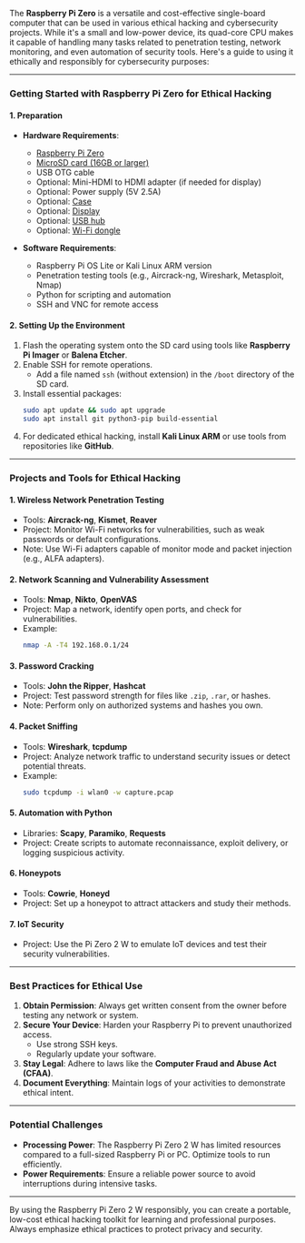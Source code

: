 The **Raspberry Pi Zero** is a versatile and cost-effective single-board computer that can be used in various ethical hacking and cybersecurity projects. While it's a small and low-power device, its quad-core CPU makes it capable of handling many tasks related to penetration testing, network monitoring, and even automation of security tools. Here's a guide to using it ethically and responsibly for cybersecurity purposes:

---

### **Getting Started with Raspberry Pi Zero for Ethical Hacking**

#### **1. Preparation**
- **Hardware Requirements**:
  - [Raspberry Pi Zero](https://www.waveshare.com/product/raspberry-pi/boards-kits/raspberry-pi-zero-2-w-cat/raspberry-pi-zero-2-w.htm?sku=21039)
  - [MicroSD card (16GB or larger)](https://www.waveshare.com/product/raspberry-pi/boards-kits/raspberry-pi-zero-2-w-cat/raspberry-pi-sd-card.htm?sku=29009)
  - USB OTG cable
  - Optional: Mini-HDMI to HDMI adapter (if needed for display)
  - Optional: Power supply (5V 2.5A)
  - Optional: [Case](https://www.waveshare.com/product/raspberry-pi/boards-kits/raspberry-pi-zero-2-w-cat/pi-zero-case-b.htm)
  - Optional: [Display](https://www.waveshare.com/product/raspberry-pi/boards-kits/raspberry-pi-zero-2-w-cat/2.13inch-e-paper-hat-plus.htm)
  - Optional: [USB hub](https://www.waveshare.com/product/raspberry-pi/boards-kits/raspberry-pi-zero-2-w-cat/usb-hub-hat.htm?___SID=U)
  - Optional: [Wi-Fi dongle](https://alfa-network.eu/awus036nha)

- **Software Requirements**:
  - Raspberry Pi OS Lite or Kali Linux ARM version
  - Penetration testing tools (e.g., Aircrack-ng, Wireshark, Metasploit, Nmap)
  - Python for scripting and automation
  - SSH and VNC for remote access

#### **2. Setting Up the Environment**
1. Flash the operating system onto the SD card using tools like **Raspberry Pi Imager** or **Balena Etcher**.
2. Enable SSH for remote operations.
   - Add a file named `ssh` (without extension) in the `/boot` directory of the SD card.
3. Install essential packages:
   ```bash
   sudo apt update && sudo apt upgrade
   sudo apt install git python3-pip build-essential
   ```
4. For dedicated ethical hacking, install **Kali Linux ARM** or use tools from repositories like **GitHub**.

---

### **Projects and Tools for Ethical Hacking**

#### **1. Wireless Network Penetration Testing**
- Tools: **Aircrack-ng**, **Kismet**, **Reaver**
- Project: Monitor Wi-Fi networks for vulnerabilities, such as weak passwords or default configurations.
- Note: Use Wi-Fi adapters capable of monitor mode and packet injection (e.g., ALFA adapters).

#### **2. Network Scanning and Vulnerability Assessment**
- Tools: **Nmap**, **Nikto**, **OpenVAS**
- Project: Map a network, identify open ports, and check for vulnerabilities.
- Example:
  ```bash
  nmap -A -T4 192.168.0.1/24
  ```

#### **3. Password Cracking**
- Tools: **John the Ripper**, **Hashcat**
- Project: Test password strength for files like `.zip`, `.rar`, or hashes.
- Note: Perform only on authorized systems and hashes you own.

#### **4. Packet Sniffing**
- Tools: **Wireshark**, **tcpdump**
- Project: Analyze network traffic to understand security issues or detect potential threats.
- Example:
  ```bash
  sudo tcpdump -i wlan0 -w capture.pcap
  ```

#### **5. Automation with Python**
- Libraries: **Scapy**, **Paramiko**, **Requests**
- Project: Create scripts to automate reconnaissance, exploit delivery, or logging suspicious activity.

#### **6. Honeypots**
- Tools: **Cowrie**, **Honeyd**
- Project: Set up a honeypot to attract attackers and study their methods.

#### **7. IoT Security**
- Project: Use the Pi Zero 2 W to emulate IoT devices and test their security vulnerabilities.

---

### **Best Practices for Ethical Use**
1. **Obtain Permission**: Always get written consent from the owner before testing any network or system.
2. **Secure Your Device**: Harden your Raspberry Pi to prevent unauthorized access.
   - Use strong SSH keys.
   - Regularly update your software.
3. **Stay Legal**: Adhere to laws like the **Computer Fraud and Abuse Act (CFAA)**.
4. **Document Everything**: Maintain logs of your activities to demonstrate ethical intent.

---

### **Potential Challenges**
- **Processing Power**: The Raspberry Pi Zero 2 W has limited resources compared to a full-sized Raspberry Pi or PC. Optimize tools to run efficiently.
- **Power Requirements**: Ensure a reliable power source to avoid interruptions during intensive tasks.

---

By using the Raspberry Pi Zero 2 W responsibly, you can create a portable, low-cost ethical hacking toolkit for learning and professional purposes. Always emphasize ethical practices to protect privacy and security.

